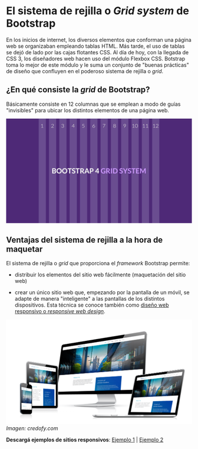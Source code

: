 # El sistema de rejilla o _Grid system_ de Bootstrap
En los inicios de internet, los diversos elementos que conforman una página web se organizaban empleando tablas HTML. Más tarde, el uso de tablas se dejó de lado por las cajas flotantes CSS. Al día de hoy, con la llegada de CSS 3, los diseñadores web hacen uso del módulo Flexbox CSS. Botstrap toma lo mejor de este módulo y le suma un conjunto de "buenas prácticas" de diseño que confluyen en el poderoso sistema de rejilla o _grid_.

## ¿En qué consiste la _grid_ de Bootstrap?
Básicamente consiste en 12 columnas que se emplean a modo de guías "invisibles" para ubicar los distintos elementos de una página web. 

![Bootstrap Grid System](imgBootstrap/bGrid12Columns.jpg)

## Ventajas del sistema de rejilla a la hora de maquetar 
El sistema de rejilla o _grid_ que proporciona el _framework_ Bootstrap permite:

* distribuir los elementos del sitio web fácilmente (maquetación del sitio web)

* crear un único sitio web que, empezando por la pantalla de un móvil, se adapte de manera "inteligente" a las pantallas de los distintos dispositivos. Esta técnica se conoce también como [diseño web responsivo o _responsive web design_](http://diseñowebresponsive.org/?utm_source=redirects&utm_medium=dise%25C3%25B1owebresponsivo.com.ar). 

![Diseño responsivo](imgBootstrap/responsive-web-design.png)
_Imagen: credofy.com_

**Descargá ejemplos de sitios responsivos**: [Ejemplo 1](descargas/theme_app_starter.zip) | [Ejemplo 2](descargas/theme_landing.zip)